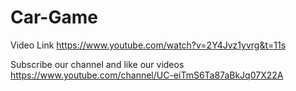 # Car-Game

Video Link  https://www.youtube.com/watch?v=2Y4Jvz1yvrg&t=11s

Subscribe our channel and like our videos https://www.youtube.com/channel/UC-eiTmS6Ta87aBkJq07X22A
